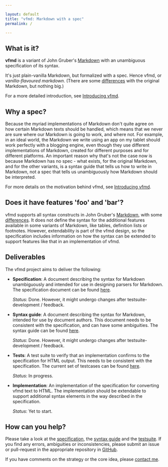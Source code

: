 ```yaml
---

layout: default  
title: "vfmd: Markdown with a spec"  
permalink: /  

---
```


## What is it?

**vfmd** is a variant of John Gruber's [Markdown] with an unambiguous
specification of its syntax.

It's just plain-vanilla Markdown, but formalized with a spec. Hence
vfmd, or _vanilla-flavoured markdown_. (There are some [differences]
with the original Markdown, but nothing big.)

For a more detailed introduction, see [Introducing vfmd].

## Why a spec?

Because the myriad implementations of Markdown don't quite agree on how
certain Markdown texts should be handled, which means that we never are
sure where our Markdown is going to work, and where not. For example, in
an ideal world, the Markdown we write using an app on my tablet should
work perfectly with a blogging engine, even though they use different
implementations of Markdown, created for different purposes and for
different platforms. An important reason why that's not the case now is
because Markdown has no spec - what exists, for the original Markdown,
and for the other variants, is a syntax guide that tells us how to write
in Markdown, not a spec that tells us unambiguously how Markdown should
be interpreted.

For more details on the motivation behind vfmd, see [Introducing vfmd].

## Does it have features 'foo' and 'bar'?

vfmd supports all syntax constructs in John Gruber's [Markdown], with
some [differences]. It does not define the syntax for the additional
features available in some variants of Markdown, like tables, definition
lists or footnotes.  However, extendability is part of the vfmd design,
so the specification includes information on how the syntax can be
extended to support features like that in an implementation of vfmd.

[Markdown]: http://daringfireball.net/projects/markdown/
[Introducing vfmd]: http://vfmd.github.io/introduction/
[differences]: http://vfmd.github.io/differences/

## Deliverables

The vfmd project aims to deliver the following:

  * **Specification**:
    A document describing the syntax for Markdown unambiguously and
    intended for use in designing parsers for Markdown.
    The specification document can be found [here][specification].

    _Status_: Done. However, it might undergo changes after
    testsuite-development / feedback.

  * **Syntax guide**:
    A document describing the syntax for Markdown, intended for use by
    document authors. This document needs to be consistent with the
    specification, and can have some ambiguities.
    The syntax guide can be found [here][syntax guide].

    _Status_: Done. However, it might undergo changes after
    testsuite-development / feedback.

  * **Tests**:
    A test suite to verify that an implementation confirms to the
    specification for HTML output. This needs to be consistent with the
    specification. The current set of testcases can be found
    [here][vfmd-tests-repo].

    _Status_: In progress.

  * **Implementation**:
    An implementation of the specification for converting vfmd text to
    HTML. The implementation should be extendable to support additional
    syntax elements in the way described in the specification.

    _Status_: Yet to start.

[specification]: http://vfmd.github.io/vfmd-spec/specification/
[syntax guide]: http://vfmd.github.io/vfmd-spec/syntax/
[vfmd-tests-repo]: https://github.com/vfmd/vfmd-tests

## How can you help?

Please take a look at the [specification], the [syntax guide] and the
[testsuite][vfmd-tests-repo]. If you find any errors, ambiguities or
inconsistencies, please submit an issue or pull-request in the
appropriate repository in [GitHub](http://github.com/vfmd).

If you have comments on the strategy or the core idea, please [contact
me](/introduction#contact).

